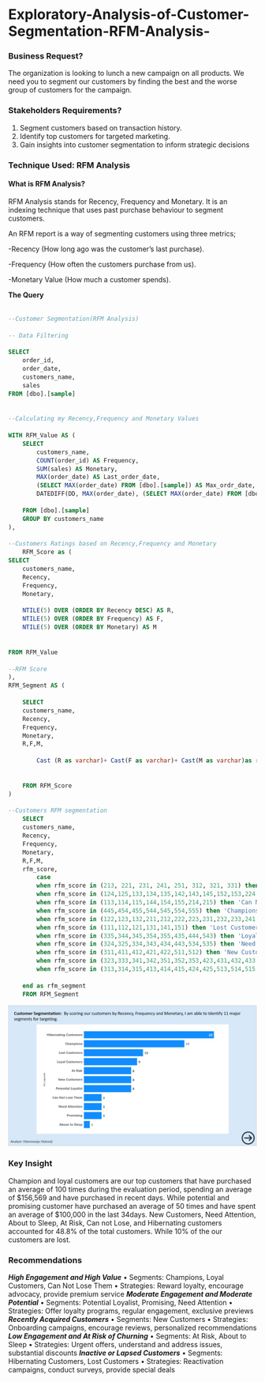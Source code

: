 # Exploratory-Analysis-of-Customer-Segmentation-RFM-Analysis-


### Business Request?

The organization is looking to lunch a new campaign on all products. We need you to segment our customers by finding the best and the worse group of customers for the campaign.

### Stakeholders Requirements?

1. Segment customers based on transaction history.
2. Identify top customers for targeted marketing.
3. Gain insights into customer segmentation to inform strategic decisions

### Technique Used: RFM Analysis

#### What is **RFM** Analysis?
RFM Analysis stands for Recency, Frequency and Monetary.
It is an indexing technique that uses past purchase behaviour to segment customers. 

An RFM report is a way of segmenting customers using three metrics;

-Recency (How long ago was the customer’s last purchase).

-Frequency (How often the customers purchase from us).

-Monetary Value (How much a customer spends).


**The Query**

```sql

--Customer Segmentation(RFM Analysis)

-- Data Filtering

SELECT 
	order_id,
	order_date,
	customers_name,
	sales
FROM [dbo].[sample]


--Calculating my Recency,Frequency and Monetary Values

WITH RFM_Value AS (
	SELECT 
		customers_name,
		COUNT(order_id) AS Frequency,
		SUM(sales) AS Monetary,
		MAX(order_date) AS Last_order_date,
		(SELECT MAX(order_date) FROM [dbo].[sample]) AS Max_ordr_date,
		DATEDIFF(DD, MAX(order_date), (SELECT MAX(order_date) FROM [dbo].[sample])) AS Recency
		
	FROM [dbo].[sample]
	GROUP BY customers_name
),

--Customers Ratings based on Recency,Frequency and Monetary
	RFM_Score as (
SELECT 
	customers_name,
	Recency,
	Frequency,
	Monetary,

	NTILE(5) OVER (ORDER BY Recency DESC) AS R,
	NTILE(5) OVER (ORDER BY Frequency) AS F,
	NTILE(5) OVER (ORDER BY Monetary) AS M
		

FROM RFM_Value

--RFM Score
),
RFM_Segment AS (

	SELECT 
	customers_name,
	Recency,
	Frequency,
	Monetary,
	R,F,M,
				
		Cast (R as varchar)+ Cast(F as varchar)+ Cast(M as varchar)as rfm_score
	

	FROM RFM_Score
)

--Customers RFM segmentation 
	SELECT
	customers_name,
	Recency,
	Frequency,
	Monetary, 
	R,F,M,
    rfm_score,
		case
		when rfm_score in (213, 221, 231, 241, 251, 312, 321, 331) then 'About to Sleep'
		when rfm_score in (124,125,133,134,135,142,143,145,152,153,224,225,234,235,242,243,244,245,252,253,254,255	) then 'At Risk'
		when rfm_score in (113,114,115,144,154,155,214,215) then 'Can Not Lose Them'
		when rfm_score in (445,454,455,544,545,554,555) then 'Champions'
		when rfm_score in (122,123,132,211,212,222,223,231,232,233,241,251,322,332) then 'Hibernating Customers'
		when rfm_score in (111,112,121,131,141,151) then 'Lost Customers'
		when rfm_score in (335,344,345,354,355,435,444,543) then 'Loyal Customers'
		when rfm_score in (324,325,334,343,434,443,534,535) then 'Need Attention'
		when rfm_score in (311,411,412,421,422,511,512) then 'New Customers'
		when rfm_score in (323,333,341,342,351,352,353,423,431,432,433,441,442,451,452,453,531,532,533,541,542,551,552,553) then 'Potential Loyalist'
		when rfm_score in (313,314,315,413,414,415,424,425,513,514,515,521,522,523,524,525) then 'Promising '
																		
	end as rfm_segment 
	FROM RFM_Segment

```

![RFM Screenshot](https://github.com/OlatunjiLanre/Exploratory-Analysis-of-Customer-Segmentation-RFM-Analysis-/blob/main/8.JPG)


### Key Insight 

Champion and loyal customers are our top customers that have purchased an average of 100 times during the evaluation period, spending an average of $156,569 and have purchased in recent days.
While potential and promising customer have purchased an average of 50 times and have spent an average of $100,000 in the last 34days.
New Customers, Need Attention, About to Sleep, At Risk, Can not Lose, and Hibernating customers accounted for 48.8% of the total customers.
While 10% of the our customers are lost.

### Recommendations


***High Engagement and High Value***
• Segments: Champions, Loyal Customers, Can Not Lose Them
• Strategies: Reward loyalty, encourage advocacy, provide premium service
***Moderate Engagement and Moderate Potential***
• Segments: Potential Loyalist, Promising, Need Attention
• Strategies: Offer loyalty programs, regular engagement, exclusive previews
***Recently Acquired Customers***
• Segments: New Customers
• Strategies: Onboarding campaigns, encourage reviews, personalized recommendations
***Low Engagement and At Risk of Churning***
• Segments: At Risk, About to Sleep
• Strategies: Urgent offers, understand and address issues, substantial discounts
***Inactive or Lapsed Customers***
• Segments: Hibernating Customers, Lost Customers
• Strategies: Reactivation campaigns, conduct surveys, provide special deals



